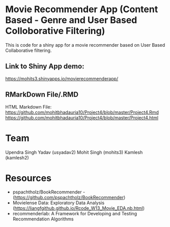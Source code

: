# Movie Recommender App (Content Based - Genre and User Based Colloborative Filtering)

This is code for a shiny app for a movie recommender based on User Based Collaborative filtering. 

## Link to Shiny App demo:
https://mohits3.shinyapps.io/movierecommenderapp/

## RMarkDown File/.RMD
HTML Markdown File:
https://github.com/mohitbhadauria10/Project4/blob/master/Project4.Rmd
https://github.com/mohitbhadauria10/Project4/blob/master/Project4.html

 
# Team 
Upendra Singh Yadav (usyadav2)
Mohit Singh (mohits3)
Kamlesh (kamlesh2)

# Resources

- pspachtholz/BookRecommender
    -(https://github.com/pspachtholz/BookRecommender)
- Movielense Data: Exploratory Data Analysis (https://liangfgithub.github.io/Rcode_W13_Movie_EDA.nb.html)
- recommenderlab: A Framework for Developing and Testing Recommendation Algorithms